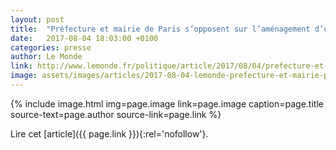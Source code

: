 ```yaml
---
layout: post
title:  "Préfecture et mairie de Paris s’opposent sur l’aménagement d’une piste cyclable rue de Rivoli"
date:   2017-08-04 18:03:00 +0100
categories: presse
author: Le Monde
link: http://www.lemonde.fr/politique/article/2017/08/04/prefecture-et-mairie-de-paris-s-opposent-sur-l-amenagement-d-une-piste-cyclable-rue-de-rivoli_5168867_823448.html
image: assets/images/articles/2017-08-04-lemonde-prefecture-et-mairie-paris-s-opposent-sur-amenagement-piste-cyclable-rue-de-rivoli.jpg
---
```


{% include image.html
            img=page.image
            link=page.image
            caption=page.title
            source-text=page.author
            source-link=page.link
%}

Lire cet [article]({{ page.link }}){:rel='nofollow'}.
